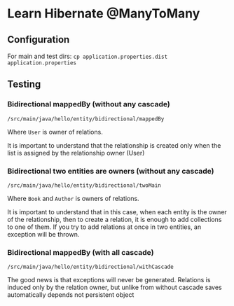 # Learn Hibernate @ManyToMany

## Configuration

For main and test dirs:
`cp application.properties.dist application.properties`

## Testing

### Bidirectional mappedBy (without any cascade)

`/src/main/java/hello/entity/bidirectional/mappedBy`

Where `User` is owner of relations.

It is important to understand that the relationship is created 
only when the list is assigned by the relationship owner (User)

### Bidirectional two entities are owners (without any cascade)

`/src/main/java/hello/entity/bidirectional/twoMain`

Where `Book` and `Author` is owners of relations.

It is important to understand that in this case, 
when each entity is the owner of the relationship, 
then to create a relation, it is enough to add collections to one of them. 
If you try to add relations at once in two entities, an exception will be thrown.

### Bidirectional mappedBy (with all cascade)

`/src/main/java/hello/entity/bidirectional/withCascade`

The good news is that exceptions will never be generated.
Relations is induced only by the relation owner, 
but unlike from without cascade saves automatically depends not persistent object